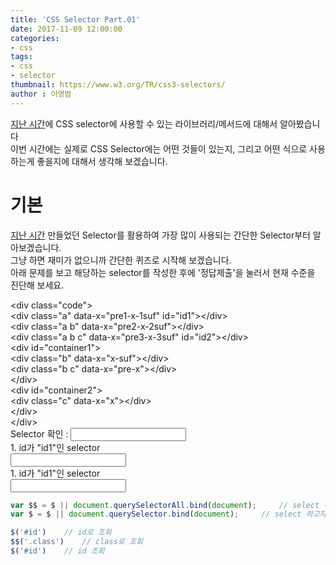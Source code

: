 ```yaml
---
title: 'CSS Selector Part.01'
date: 2017-11-09 12:00:00
categories:
- css
tags:
- css
- selector
thumbnail: https://www.w3.org/TR/css3-selectors/
author : 이영범
---
```




[지난 시간](http://tech.javacafe.io/css/2017/11/09/css_selector_part01/)에 CSS selector에 사용할 수 있는 라이브러리/메서드에 대해서 알아봤습니다<br>
이번 시간에는 실제로 CSS Selector에는 어떤 것들이 있는지, 그리고 어떤 식으로 사용하는게 좋을지에 대해서 생각해 보겠습니다.

# 기본 
[지난 시간](http://tech.javacafe.io/css/2017/11/09/css_selector_part01/) 만들었던 Selector를 활용하여 
가장 많이 사용되는 간단한 Selector부터 알아보겠습니다.<br>
그냥 하면 재미가 없으니까 간단한 퀴즈로 시작해 보겠습니다.<br>
아래 문제를 보고 해당하는 selector를 작성한 후에 '정답제출'을 눌러서 현재 수준을 진단해 보세요.


<div id="container">
    <div class="card selector-root">
        <div class="code">
            &lt;div class="code">
            <div class="a" data-x="pre1-x-1suf" id="id1">&lt;div class="a" data-x="pre1-x-1suf" id="id1">&lt;/div></div>
            <div class="a b" data-x="pre2-x-2suf">&lt;div class="a b" data-x="pre2-x-2suf">&lt;/div></div>
            <div class="a b c" data-x="pre3-x-3suf" id="id2">&lt;div class="a b c" data-x="pre3-x-3suf" id="id2">&lt;/div></div>
            <div id="container1">
                &lt;div id="container1">
                <div class="b" data-x="x-suf">&lt;div class="b" data-x="x-suf">&lt;/div></div>
                <div class="b c" data-x="pre-x">&lt;div class="b c" data-x="pre-x">&lt;/div></div>
                &lt;/div>
            </div>
            <div id="container2">
                &lt;div id="container2">
                <div class="c" data-x="x">&lt;div class="c" data-x="x">&lt;/div></div>
                &lt;/div>
            </div>
            &lt;/div>
        </div>
    </div>
    <div class="card quiz">
        <!-- TODO  문제에 focusing 되면 코드 영역 강조표시 -->
        <div>
             Selector 확인 : <input type="text" id="selector-test"/>
        </div>
        <div class="quiz-answer">
            <input type="hidden" value="#id1"/>
            <div class="quiz-area">1. id가 "id1"인 selector</div>
            <div class="answer-area"><input type="text" class="custom-answer"/></div>
            <div class="answer-check"></div>
        </div>
        <div class="quiz-answer">
            <div class="quiz-area">1. id가 "id1"인 selector</div>
            <div class="answer-area"><input type="text" class="custom-answer"/></div>
            <div class="answer-check"></div>
        </div>
    </div>
</div>
<script>
    function addClass(selector, className) {
        [].forEach.call(document.querySelectorAll('.selector-root *'), (ele) => { ele.classList.remove(className); });
        try {
            if(document.querySelectorAll(selector)) {
                [].forEach.call(document.querySelectorAll('.selector-root ' + selector), (ele) => { ele.classList.add(className); });
            }
        } catch(e) {

        }
    }
    // TODO : 크롬과 같은 selector 만들어보기
    document.getElementById('selector-test').addEventListener('keyup', (eve)=>{	addClass(eve.currentTarget.value, 'highlight'); });
</script>


```javascript
var $$ = $ || document.querySelectorAll.bind(document);     // select 하고자 하는 대상이 복수
var $ = $ || document.querySelector.bind(document);     // select 하고자 하는 대상이 단수

$('#id')    // id로 조회
$$('.class')    // class로 조회
$('#id')    // id 조회
```